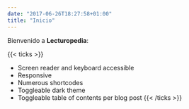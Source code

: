 ```yaml
---
date: "2017-06-26T18:27:58+01:00"
title: "Inicio"
---
```


Bienvenido a **Lecturopedia**:

{{< ticks >}}
* Screen reader and keyboard accessible
* Responsive
* Numerous shortcodes
* Toggleable dark theme
* Toggleable table of contents per blog post
{{< /ticks >}}
